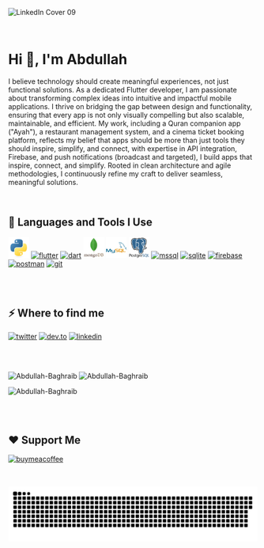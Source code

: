 
![LinkedIn Cover 09](https://github.com/user-attachments/assets/d1f2d1f6-9f15-4297-9d10-e5e535c5665c)

<br/>
<h1>Hi 👋, I'm Abdullah </h1>
<p>I believe technology should create meaningful experiences, not just functional solutions. As a dedicated Flutter developer, I am passionate about transforming complex ideas into intuitive and impactful mobile applications.    I thrive on bridging the gap between design and functionality, ensuring that every app is not only visually compelling but also scalable, maintainable, and efficient. My work, including a Quran companion app ("Ayah"), a restaurant management system, and a cinema ticket booking platform, reflects my belief that apps should be more than just tools they should inspire, simplify, and connect, with expertise in API integration, Firebase, and push notifications (broadcast and targeted), I build apps that inspire, connect, and simplify. Rooted in clean architecture and agile methodologies, I continuously refine my craft to deliver seamless, meaningful solutions.</p>



<br/>

<h2>🚀 Languages and Tools I Use</h2>
<p><a target="_blank" href="https://raw.githubusercontent.com/devicons/devicon/master/icons/python/python-original.svg" style="display: inline-block;"><img src="https://raw.githubusercontent.com/devicons/devicon/master/icons/python/python-original.svg" alt="python" width="42" height="42" /></a>
<a target="_blank" href="https://www.vectorlogo.zone/logos/flutterio/flutterio-icon.svg" style="display: inline-block;"><img src="https://www.vectorlogo.zone/logos/flutterio/flutterio-icon.svg" alt="flutter" width="42" height="42" /></a>
<a target="_blank" href="https://www.vectorlogo.zone/logos/dartlang/dartlang-icon.svg" style="display: inline-block;"><img src="https://www.vectorlogo.zone/logos/dartlang/dartlang-icon.svg" alt="dart" width="42" height="42" /></a>
<a target="_blank" href="https://raw.githubusercontent.com/devicons/devicon/master/icons/mongodb/mongodb-original-wordmark.svg" style="display: inline-block;"><img src="https://raw.githubusercontent.com/devicons/devicon/master/icons/mongodb/mongodb-original-wordmark.svg" alt="mongodb" width="42" height="42" /></a>
<a target="_blank" href="https://raw.githubusercontent.com/devicons/devicon/master/icons/mysql/mysql-original-wordmark.svg" style="display: inline-block;"><img src="https://raw.githubusercontent.com/devicons/devicon/master/icons/mysql/mysql-original-wordmark.svg" alt="mysql" width="42" height="42" /></a>
<a target="_blank" href="https://raw.githubusercontent.com/devicons/devicon/master/icons/postgresql/postgresql-original-wordmark.svg" style="display: inline-block;"><img src="https://raw.githubusercontent.com/devicons/devicon/master/icons/postgresql/postgresql-original-wordmark.svg" alt="postgresql" width="42" height="42" /></a>
<a target="_blank" href="https://www.svgrepo.com/show/303229/microsoft-sql-server-logo.svg" style="display: inline-block;"><img src="https://www.svgrepo.com/show/303229/microsoft-sql-server-logo.svg" alt="mssql" width="42" height="42" /></a>
<a target="_blank" href="https://www.vectorlogo.zone/logos/sqlite/sqlite-icon.svg" style="display: inline-block;"><img src="https://www.vectorlogo.zone/logos/sqlite/sqlite-icon.svg" alt="sqlite" width="42" height="42" /></a>
<a target="_blank" href="https://www.vectorlogo.zone/logos/firebase/firebase-icon.svg" style="display: inline-block;"><img src="https://www.vectorlogo.zone/logos/firebase/firebase-icon.svg" alt="firebase" width="42" height="42" /></a>
<a target="_blank" href="https://www.vectorlogo.zone/logos/getpostman/getpostman-icon.svg" style="display: inline-block;"><img src="https://www.vectorlogo.zone/logos/getpostman/getpostman-icon.svg" alt="postman" width="42" height="42" /></a>
<a target="_blank" href="https://www.vectorlogo.zone/logos/git-scm/git-scm-icon.svg" style="display: inline-block;"><img src="https://www.vectorlogo.zone/logos/git-scm/git-scm-icon.svg" alt="git" width="42" height="42" /></a></p>
<br/>
<br/>
<h2>⚡️ Where to find me</h2>
<p><a target="_blank" href="https://twitter.com/@ms1ms33__" style="display: inline-block;"><img src="https://img.shields.io/badge/twitter-x?style=for-the-badge&logo=x&logoColor=white&color=%230f1419" alt="twitter" /></a>
<a target="_blank" href="https://dev.to/https://abdullah-baghraib.github.io" style="display: inline-block;"><img src="https://img.shields.io/badge/dev-to?style=for-the-badge&logo=dev-to&logoColor=white&color=black" alt="dev.to" /></a>
<a target="_blank" href="https://www.linkedin.com/in/abdullah-baghrib" style="display: inline-block;"><img src="https://img.shields.io/badge/linkedin-logo?style=for-the-badge&logo=linkedin&logoColor=white&color=%230a77b6" alt="linkedin" /></a></p>
<br/>
<br/>
<p><img align="center" src="https://github-readme-stats.vercel.app/api?username=Abdullah-Baghraib&show_icons=true&locale=en" alt="Abdullah-Baghraib" />
<img align="center" src="https://github-readme-streak-stats.herokuapp.com/?user=Abdullah-Baghraib&" alt="Abdullah-Baghraib" /></p>
<p><img src="https://github-readme-stats.vercel.app/api/top-langs?username=Abdullah-Baghraib&show_icons=true&locale=en&layout=compact" alt="Abdullah-Baghraib" /></p>
<br/><br/>

<h2>❤️ Support Me</h2>
<p><p>
<a href="https://www.buymeacoffee.com/https://buymeacoffee.com/abdullah_baghrib">
<img src="https://cdn.buymeacoffee.com/buttons/v2/default-yellow.png" width="160" alt="buymeacoffee" />
</a>
</p>
</p>
<br/><br/>
<picture>
  <source media="(prefers-color-scheme: dark)" srcset="https://raw.githubusercontent.com/Abdullah-Baghraib/Abdullah-Baghraib/output/github-snake-dark.svg" />
  <source media="(prefers-color-scheme: light)" srcset="https://raw.githubusercontent.com/Abdullah-Baghraib/Abdullah-Baghraib/output/github-snake.svg" />
  <img alt="github-snake" src="https://raw.githubusercontent.com/Abdullah-Baghraib/Abdullah-Baghraib/output/github-snake.svg" />
</picture>

